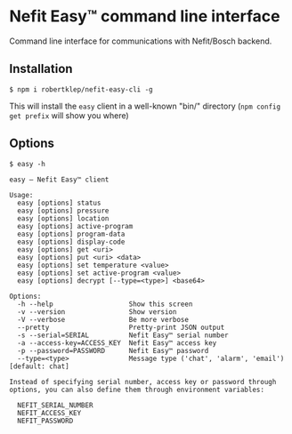 # Nefit Easy™ command line interface

Command line interface for communications with Nefit/Bosch backend.

## Installation

```
$ npm i robertklep/nefit-easy-cli -g
```

This will install the `easy` client in a well-known "bin/" directory (`npm
config get prefix` will show you where)

## Options

```
$ easy -h

easy – Nefit Easy™ client

Usage:
  easy [options] status
  easy [options] pressure
  easy [options] location
  easy [options] active-program
  easy [options] program-data
  easy [options] display-code
  easy [options] get <uri>
  easy [options] put <uri> <data>
  easy [options] set temperature <value>
  easy [options] set active-program <value>
  easy [options] decrypt [--type=<type>] <base64>

Options:
  -h --help                   Show this screen
  -v --version                Show version
  -V --verbose                Be more verbose
  --pretty                    Pretty-print JSON output
  -s --serial=SERIAL          Nefit Easy™ serial number
  -a --access-key=ACCESS_KEY  Nefit Easy™ access key
  -p --password=PASSWORD      Nefit Easy™ password
  --type=<type>               Message type ('chat', 'alarm', 'email') [default: chat]

Instead of specifying serial number, access key or password through
options, you can also define them through environment variables:

  NEFIT_SERIAL_NUMBER
  NEFIT_ACCESS_KEY
  NEFIT_PASSWORD
```

